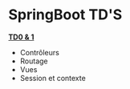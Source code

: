 SpringBoot TD'S
=================


**[TD0 & 1](https://github.com/McFlyOL/springboot-tds/tree/master)**

* Contrôleurs
* Routage
* Vues
* Session et contexte


